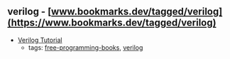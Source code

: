 verilog - [www.bookmarks.dev/tagged/verilog](https://www.bookmarks.dev/tagged/verilog)
---
* [Verilog Tutorial](http://www.asic-world.com/verilog/veritut.html)
    * tags: [free-programming-books](../tagged/free-programming-books.md), [verilog](../tagged/verilog.md)
